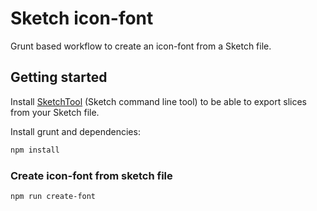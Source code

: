 # Sketch icon-font

Grunt based workflow to create an icon-font from a Sketch file.

## Getting started

Install [SketchTool](http://www.sketchapp.com/tool/) (Sketch command line tool) to be able to export slices from your Sketch file.

Install grunt and dependencies:

```bash
npm install
```

### Create icon-font from sketch file

```bash
npm run create-font
```

